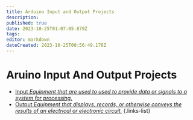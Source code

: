 ```yaml
---
title: Arduino Input and Output Projects
description: 
published: true
date: 2023-10-25T01:07:05.879Z
tags: 
editor: markdown
dateCreated: 2023-10-25T00:56:49.176Z
---
```


# Aruino Input And Output Projects 
- [Input *Equipment that are used to used to provide data or signals to a system for processing.*](/home/input)
- [Output *Equipment that displays, records, or otherwise conveys the results of an electrical or electronic circuit.*](output)
{.links-list}
